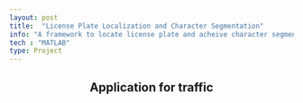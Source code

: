 ```yaml
---
layout: post
title:  "License Plate Localization and Character Segmentation"
info: "A framework to locate license plate and acheive character segmentation， through classic image processing methods."
tech : "MATLAB"
type: Project
---
```

<h2><center>Application for traffic</center></h2>

